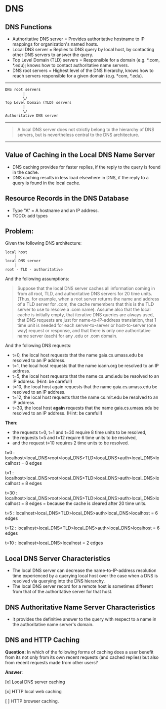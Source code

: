 # DNS
## DNS Functions
* Authoritative DNS server = Provides authoritative hostname to IP mappings for organization's named hosts.
* Local DNS server = Replies to DNS query by local host, by contacting other DNS servers to answer the query.
* Top Level Domain (TLD) servers = Responsible for a domain (e.g. *.com, *.edu); knows how to contact authoritative name servers.
* DNS root servers = Highest level of the DNS hierarchy, knows how to reach servers responsible for a given domain (e.g. *com, *.edu).

---

```
DNS root servers
        |
        \/
Top Level Domain (TLD) servers
        |
        \/
Authoritative DNS server
```

---

> A local DNS server does not strictly belong to the hierarchy of DNS servers, but is nevertheless central to the DNS architecture.

---

## Value of Caching in the Local DNS Name Server
* DNS caching provides for faster replies, if the reply to the query is found in the cache.
* DNS caching results in less load elsewhere in DNS, if the reply to a query is found in the local cache.

## Resource Records in the DNS Database
* Type "A" = A hostname and an IP address.
* TODO: add types

## Problem:
Given the following DNS architecture:
```
local host
    |
local DNS server
    |
root - TLD - authoritative
```

And the following assumptions:
> Suppose that the local DNS server caches all information coming in from all root, TLD, and authoritative DNS servers for 20 time units. (Thus, for example, when a root server returns the name and address of a TLD server for .com, the cache remembers that this is the TLD server to use to resolve a .com name).  Assume also that the local cache is initially empty, that iterative DNS queries are always used, that DNS requests are just for name-to-IP-address translation, that 1 time unit is needed for each server-to-server or host-to-server (one way) request or response, and that there is only one authoritative name server (each) for any .edu or .com domain.

And the following DNS requests:
* t=0, the local host requests that the name gaia.cs.umass.edu be resolved to an IP address. 
* t=1, the local host requests that the name icann.org be resolved to an IP address. 
* t=5, the local host requests that the name cs.umd.edu be resolved to an IP address. (Hint: be careful!)
* t=10, the local host again requests that the name gaia.cs.umass.edu be resolved to an IP address. 
* t=12, the local host requests that the name cs.mit.edu be resolved to an IP address. 
* t=30, the local host **again** requests that the name gaia.cs.umass.edu be resolved to an IP address. (Hint: be careful!)

**Then**: 

* the requests t=0, t=1 and t=30 require 8 time units to be resolved,
* the requests t=5 and t=12 require 6 time units to be resolved,
* and the request t=10 requires 2 time units to be resolved.

t=0 : localhost>local_DNS>root>local_DNS>TLD>local_DNS>auth>local_DNS>localhost = 8 edges

t=1 : localhost>local_DNS>root>local_DNS>TLD>local_DNS>auth>local_DNS>localhost = 8 edges

t=30 : localhost>local_DNS>root>local_DNS>TLD>local_DNS>auth>local_DNS>localhost = 8 edges = because the cache is cleared after 20 time units.

t=5 : localhost>local_DNS>TLD>local_DNS>auth>local_DNS>localhost = 6 edges

t=12 : localhost>local_DNS>TLD>local_DNS>auth>local_DNS>localhost = 6 edges

t=10 : localhost>local_DNS>localhost = 2 edges

## Local DNS Server Characteristics
* The local DNS server can decrease the name-to-IP-address resolution time experienced by a querying local host over the case when a DNS is resolved via querying into the DNS hierarchy.
* The local DNS server record for a remote host is sometimes different from that of the authoritative server for that host.

## DNS Authoritative Name Server Characteristics
* It provides the definitive answer to the query with respect to a name in the authoritative name server's domain.

## DNS and HTTP Caching
**Question:** In which of the following forms of caching does a user benefit from its not only from its own recent requests (and cached replies) but also from recent requests made from other users?

**Answer**: 

[x] Local DNS server caching

[x] HTTP local web caching

[ ] HTTP browser caching.